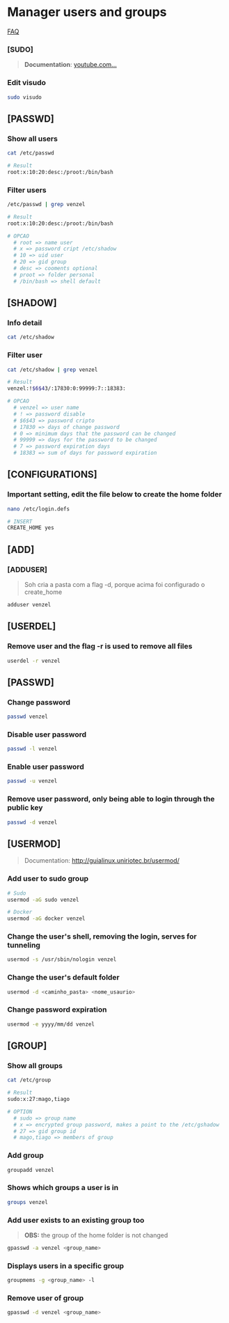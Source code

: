 # Manager users and groups

[FAQ](../FAQ.md)

### [SUDO]

> **Documentation**: [youtube.com...](https://www.youtube.com/watch?v=aTbEhjvlmxg)

### Edit visudo

```bash
sudo visudo
```

## [PASSWD]

### Show all users

```bash
cat /etc/passwd

# Result
root:x:10:20:desc:/proot:/bin/bash
```

### Filter users

```bash
/etc/passwd | grep venzel

# Result
root:x:10:20:desc:/proot:/bin/bash

# OPCAO
  # root => name user
  # x => password cript /etc/shadow
  # 10 => uid user
  # 20 => gid group
  # desc => cooments optional
  # proot => folder personal
  # /bin/bash => shell default
```

## [SHADOW]

### Info detail

```bash
cat /etc/shadow
```

### Filter user

```bash
cat /etc/shadow | grep venzel

# Result
venzel:!$6$43/:17830:0:99999:7::18383:

# OPCAO
  # venzel => user name
  # ! => password disable
  # $6$43 => password cripto
  # 17830 => days of change password
  # 0 => minimum days that the password can be changed
  # 99999 => days for the password to be changed
  # 7 => password expiration days
  # 18383 => sum of days for password expiration
```

## [CONFIGURATIONS]

### Important setting, edit the file below to create the home folder

```bash
nano /etc/login.defs

# INSERT
CREATE_HOME yes
```

## [ADD]

### [ADDUSER]

> Soh cria a pasta com a flag -d, porque acima foi configurado o create_home

```bash
adduser venzel
```

## [USERDEL]

### Remove user and the flag -r is used to remove all files

```bash
userdel -r venzel
```

## [PASSWD]

### Change password

```bash
passwd venzel
```

### Disable user password

```bash
passwd -l venzel
```

### Enable user password

```bash
passwd -u venzel
```

### Remove user password, only being able to login through the public key

```bash
passwd -d venzel
```

## [USERMOD]

> Documentation: http://guialinux.uniriotec.br/usermod/

### Add user to sudo group

```bash
# Sudo
usermod -aG sudo venzel

# Docker
usermod -aG docker venzel
```

### Change the user's shell, removing the login, serves for tunneling

```bash
usermod -s /usr/sbin/nologin venzel
```

### Change the user's default folder

```bash
usermod -d <caminho_pasta> <nome_usaurio>
```

### Change password expiration

```bash
usermod -e yyyy/mm/dd venzel
```

## [GROUP]

### Show all groups

```bash
cat /etc/group

# Result
sudo:x:27:mago,tiago

# OPTION
  # sudo => group name
  # x => encrypted group password, makes a point to the /etc/gshadow
  # 27 => gid group id
  # mago,tiago => members of group
```

### Add group

```bash
groupadd venzel
```

### Shows which groups a user is in

```bash
groups venzel
```

### Add user exists to an existing group too

> **OBS:** the group of the home folder is not changed

```bash
gpasswd -a venzel <group_name>
```

### Displays users in a specific group

```bash
groupmems -g <group_name> -l
```

### Remove user of group

```bash
gpasswd -d venzel <group_name>
```
